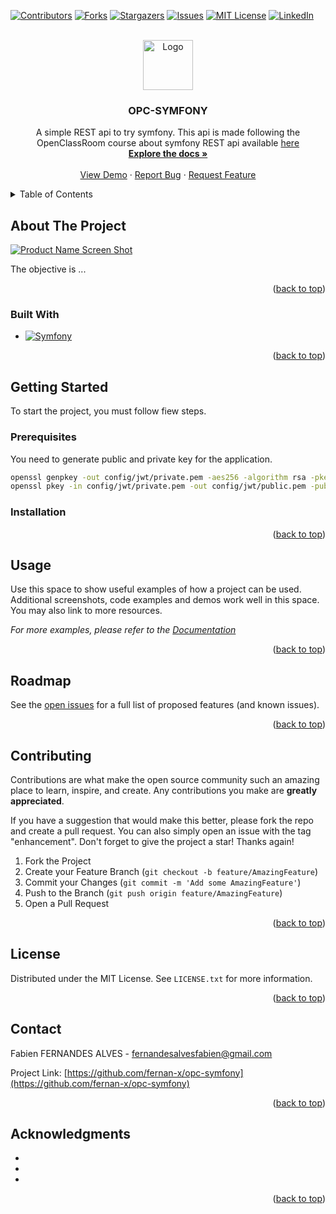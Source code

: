 <div id="top"></div>

<!-- PROJECT SHIELDS -->
[![Contributors][contributors-shield]][contributors-url]
[![Forks][forks-shield]][forks-url]
[![Stargazers][stars-shield]][stars-url]
[![Issues][issues-shield]][issues-url]
[![MIT License][license-shield]][license-url]
[![LinkedIn][linkedin-shield]][linkedin-url]



<!-- PROJECT LOGO -->
<br />
<div align="center">
  <a href="https://github.com/fernan-x/opc-symfony">
    <img src="https://symfony.com/logos/symfony_black_03.png" alt="Logo" width="80">
  </a>

<h3 align="center">OPC-SYMFONY</h3>

  <p align="center">
    A simple REST api to try symfony. This api is made following the OpenClassRoom course about symfony REST api available <a href="https://openclassrooms.com/en/courses/7709361-construisez-une-api-rest-avec-symfony">here</a>
    <br />
    <a href="https://github.com/fernan-x/opc-symfony"><strong>Explore the docs »</strong></a>
    <br />
    <br />
    <a href="https://github.com/fernan-x/opc-symfony">View Demo</a>
    ·
    <a href="https://github.com/fernan-x/opc-symfony/issues">Report Bug</a>
    ·
    <a href="https://github.com/fernan-x/opc-symfony/issues">Request Feature</a>
  </p>
</div>



<!-- TABLE OF CONTENTS -->
<details>
  <summary>Table of Contents</summary>
  <ol>
    <li>
      <a href="#about-the-project">About The Project</a>
      <ul>
        <li><a href="#built-with">Built With</a></li>
      </ul>
    </li>
    <li>
      <a href="#getting-started">Getting Started</a>
      <ul>
        <li><a href="#prerequisites">Prerequisites</a></li>
        <li><a href="#installation">Installation</a></li>
      </ul>
    </li>
    <li><a href="#usage">Usage</a></li>
    <li><a href="#roadmap">Roadmap</a></li>
    <li><a href="#contributing">Contributing</a></li>
    <li><a href="#license">License</a></li>
    <li><a href="#contact">Contact</a></li>
    <li><a href="#acknowledgments">Acknowledgments</a></li>
  </ol>
</details>



<!-- ABOUT THE PROJECT -->
## About The Project

[![Product Name Screen Shot][product-screenshot]](https://example.com)

The objective is ...

<p align="right">(<a href="#top">back to top</a>)</p>



### Built With

* [![Symfony][Symfony.com]][Symfony-url]

<p align="right">(<a href="#top">back to top</a>)</p>



<!-- GETTING STARTED -->
## Getting Started

To start the project, you must follow fiew steps.

### Prerequisites

You need to generate public and private key for the application.

```sh
openssl genpkey -out config/jwt/private.pem -aes256 -algorithm rsa -pkeyopt rsa_keygen_bits:4096
openssl pkey -in config/jwt/private.pem -out config/jwt/public.pem -pubout
```

### Installation

<!--1. Get a free API Key at [https://example.com](https://example.com)
2. Clone the repo
   ```sh
   git clone https://github.com/fernan-x/opc-symfony.git
   ```
3. Install NPM packages
   ```sh
   npm install
   ```
4. Enter your API in `config.js`
   ```js
   const API_KEY = 'ENTER YOUR API';
   ```
-->
<p align="right">(<a href="#top">back to top</a>)</p>



<!-- USAGE EXAMPLES -->
## Usage

Use this space to show useful examples of how a project can be used. Additional screenshots, code examples and demos work well in this space. You may also link to more resources.

_For more examples, please refer to the [Documentation](https://example.com)_

<p align="right">(<a href="#top">back to top</a>)</p>



<!-- ROADMAP -->
## Roadmap

See the [open issues](https://github.com/fernan-x/opc-symfony/issues) for a full list of proposed features (and known issues).

<p align="right">(<a href="#top">back to top</a>)</p>



<!-- CONTRIBUTING -->
## Contributing

Contributions are what make the open source community such an amazing place to learn, inspire, and create. Any contributions you make are **greatly appreciated**.

If you have a suggestion that would make this better, please fork the repo and create a pull request. You can also simply open an issue with the tag "enhancement".
Don't forget to give the project a star! Thanks again!

1. Fork the Project
2. Create your Feature Branch (`git checkout -b feature/AmazingFeature`)
3. Commit your Changes (`git commit -m 'Add some AmazingFeature'`)
4. Push to the Branch (`git push origin feature/AmazingFeature`)
5. Open a Pull Request

<p align="right">(<a href="#top">back to top</a>)</p>



<!-- LICENSE -->
## License

Distributed under the MIT License. See `LICENSE.txt` for more information.

<p align="right">(<a href="#top">back to top</a>)</p>



<!-- CONTACT -->
## Contact

Fabien FERNANDES ALVES - fernandesalvesfabien@gmail.com

Project Link: [https://github.com/fernan-x/opc-symfony](https://github.com/fernan-x/opc-symfony)

<p align="right">(<a href="#top">back to top</a>)</p>



<!-- ACKNOWLEDGMENTS -->
## Acknowledgments

* []()
* []()
* []()

<p align="right">(<a href="#top">back to top</a>)</p>



<!-- MARKDOWN LINKS & IMAGES -->
<!-- https://www.markdownguide.org/basic-syntax/#reference-style-links -->
[contributors-shield]: https://img.shields.io/github/contributors/fernan-x/opc-symfony.svg?style=for-the-badge
[contributors-url]: https://github.com/fernan-x/opc-symfony/graphs/contributors
[forks-shield]: https://img.shields.io/github/forks/fernan-x/opc-symfony.svg?style=for-the-badge
[forks-url]: https://github.com/fernan-x/opc-symfony/network/members
[stars-shield]: https://img.shields.io/github/stars/fernan-x/opc-symfony.svg?style=for-the-badge
[stars-url]: https://github.com/fernan-x/opc-symfony/stargazers
[issues-shield]: https://img.shields.io/github/issues/fernan-x/opc-symfony.svg?style=for-the-badge
[issues-url]: https://github.com/fernan-x/opc-symfony/issues
[license-shield]: https://img.shields.io/github/license/fernan-x/opc-symfony.svg?style=for-the-badge
[license-url]: https://github.com/fernan-x/opc-symfony/blob/master/LICENSE.txt
[linkedin-shield]: https://img.shields.io/badge/-LinkedIn-black.svg?style=for-the-badge&logo=linkedin&colorB=555
[linkedin-url]: https://linkedin.com/in/fabien-fernandes-alves
[product-screenshot]: images/screenshot.png
[Next.js]: https://img.shields.io/badge/next.js-000000?style=for-the-badge&logo=nextdotjs&logoColor=white
[Next-url]: https://nextjs.org/
[React.js]: https://img.shields.io/badge/React-20232A?style=for-the-badge&logo=react&logoColor=61DAFB
[React-url]: https://reactjs.org/
[Vue.js]: https://img.shields.io/badge/Vue.js-35495E?style=for-the-badge&logo=vuedotjs&logoColor=4FC08D
[Vue-url]: https://vuejs.org/
[Angular.io]: https://img.shields.io/badge/Angular-DD0031?style=for-the-badge&logo=angular&logoColor=white
[Angular-url]: https://angular.io/
[Svelte.dev]: https://img.shields.io/badge/Svelte-4A4A55?style=for-the-badge&logo=svelte&logoColor=FF3E00
[Svelte-url]: https://svelte.dev/
[Laravel.com]: https://img.shields.io/badge/Laravel-FF2D20?style=for-the-badge&logo=laravel&logoColor=white
[Laravel-url]: https://laravel.com
[Bootstrap.com]: https://img.shields.io/badge/Bootstrap-563D7C?style=for-the-badge&logo=bootstrap&logoColor=white
[Bootstrap-url]: https://getbootstrap.com
[JQuery.com]: https://img.shields.io/badge/jQuery-0769AD?style=for-the-badge&logo=jquery&logoColor=white
[JQuery-url]: https://jquery.com 
[Symfony.com]: https://img.shields.io/badge/symfony-000000.svg?style=for-the-badge&logo=symfony&logoColor=white
[Symfony-url]: https://symfony.com
